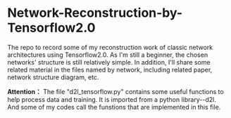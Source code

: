 # Network-Reconstruction-by-Tensorflow2.0
The repo to record some of my reconstruction work of classic network architectures using Tensorflow2.0. As I'm still a beginner, the chosen networks' structure is still relatively simple. In addition, I'll share some related material in the files named by network, including related paper, network structure diagram, etc.

**Attention：**
The file "d2l_tensorflow.py" contains some useful functions to help process data and training. It is imported from a python library--d2l. And some of my codes call the funstions that are implemented in this file.
